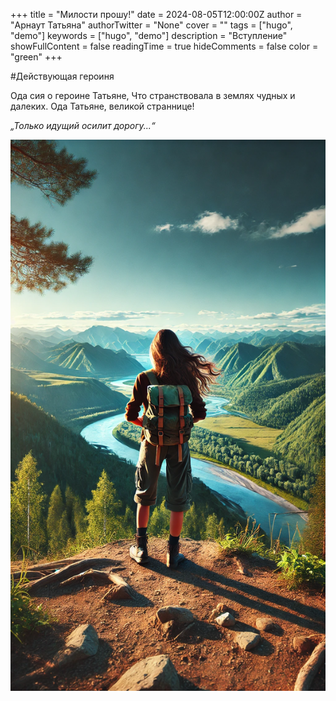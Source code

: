 
+++
title = "Милости прошу!"
date = 2024-08-05T12:00:00Z
author = "Арнаут Татьяна"
authorTwitter = "None"
cover = ""
tags = ["hugo", "demo"]
keywords = ["hugo", "demo"]
description = "Вступление"
showFullContent = false
readingTime = true
hideComments = false
color = "green"
+++

#Действующая героиня

Ода сия о героине Татьяне, Что странствовала в землях чудных и далеких. Ода Татьяне, великой страннице!

_„Только идущий осилит дорогу...“_

![_„Только идущий осилит дорогу...“_](00509cce-207d-48f2-b03d-9b6c472e7112.jpg)
